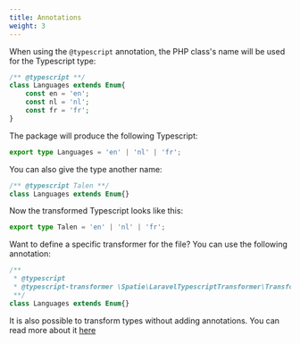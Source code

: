 ```yaml
---
title: Annotations
weight: 3
---
```


When using the `@typescript` annotation, the PHP class's name will be used for the Typescript type:

```php
/** @typescript **/
class Languages extends Enum{
    const en = 'en';
    const nl = 'nl';
    const fr = 'fr';
}
```

The package will produce the following Typescript:

```typescript
export type Languages = 'en' | 'nl' | 'fr';
```

You can also give the type another name:

```php
/** @typescript Talen **/
class Languages extends Enum{}
```

Now the transformed Typescript looks like this:

```typescript
export type Talen = 'en' | 'nl' | 'fr';
```

Want to define a specific transformer for the file? You can use the following annotation:

```php
/** 
 * @typescript
 * @typescript-transformer \Spatie\LaravelTypescriptTransformer\Transformers\SpatieEnumTransformer
 **/
class Languages extends Enum{}
```

It is also possible to transform types without adding annotations. You can read more about it [here](https://docs.spatie.be/typescript-transformer/v1/usage/collectors/)
